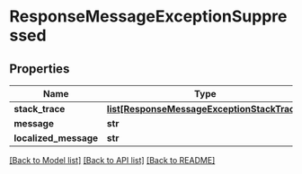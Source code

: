 # ResponseMessageExceptionSuppressed

## Properties
Name | Type | Description | Notes
------------ | ------------- | ------------- | -------------
**stack_trace** | [**list[ResponseMessageExceptionStackTrace]**](ResponseMessageExceptionStackTrace.md) |  | [optional] 
**message** | **str** |  | [optional] 
**localized_message** | **str** |  | [optional] 

[[Back to Model list]](../README.md#documentation-for-models) [[Back to API list]](../README.md#documentation-for-api-endpoints) [[Back to README]](../README.md)

